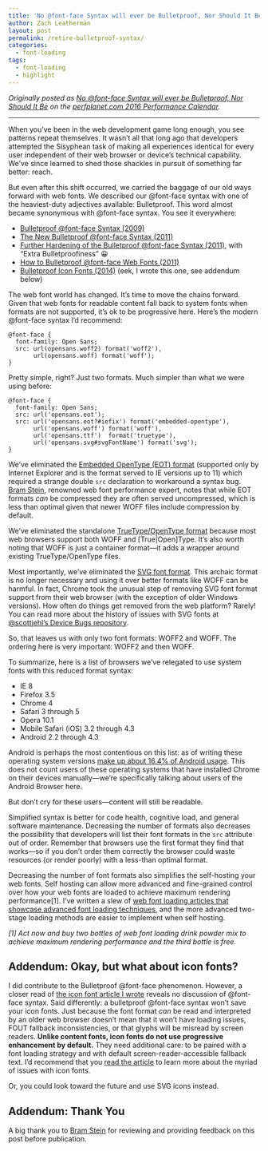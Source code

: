 ```yaml
---
title: 'No @font-face Syntax will ever be Bulletproof, Nor Should It Be.'
author: Zach Leatherman
layout: post
permalink: /retire-bulletproof-syntax/
categories:
  - font-loading
tags:
  - font-loading
  - highlight
---
```


_Originally posted as [No @font-face Syntax will ever be Bulletproof, Nor Should It Be](http://calendar.perfplanet.com/2016/no-font-face-bulletproof-syntax/) on the [perfplanet.com 2016 Performance Calendar](http://calendar.perfplanet.com/2016/)._

---

When you’ve been in the web development game long enough, you see patterns repeat themselves. It wasn’t all that long ago that developers attempted the Sisyphean task of making all  experiences identical for every user independent of their web browser or device’s technical capability. We’ve since learned to shed those shackles in pursuit of something far better: reach.

But even after this shift occurred, we carried the baggage of our old ways forward with web fonts. We described our @font-face syntax with one of the heaviest-duty adjectives available: Bulletproof. This word almost became synonymous with @font-face syntax. You see it everywhere:

* [Bulletproof @font-face Syntax (2009)](https://www.paulirish.com/2009/bulletproof-font-face-implementation-syntax/)
* [The New Bulletproof @font-face Syntax (2011)](http://blog.fontspring.com/2011/02/the-new-bulletproof-font-face-syntax/)
* [Further Hardening of the Bulletproof @font-face Syntax (2011)](http://blog.fontspring.com/2011/02/further-hardening-of-the-bulletproof-syntax/), with “Extra Bulletproofiness” 😀
* [How to Bulletproof @font-face Web Fonts (2011)](http://sixrevisions.com/css/font-face-web-fonts-issues/)
* [Bulletproof Icon Fonts (2014)](https://www.filamentgroup.com/lab/bulletproof_icon_fonts.html) (eek, I wrote this one, see addendum below)

The web font world has changed. It’s time to move the chains forward. Given that web fonts for readable content fall back to system fonts when formats are not supported, it’s ok to be progressive here. Here’s the modern @font-face syntax I’d recommend:

``` css/2/-1
@font-face {
  font-family: Open Sans;
  src: url(opensans.woff2) format('woff2'),
       url(opensans.woff) format('woff');
}
```

Pretty simple, right? Just two formats. Much simpler than what we were using before:

``` css/-1/2,3,5,6
@font-face {
  font-family: Open Sans;
  src: url('opensans.eot');
  src: url('opensans.eot?#iefix') format('embedded-opentype'),
       url('opensans.woff') format('woff'),
       url('opensans.ttf')  format('truetype'),
       url('opensans.svg#svgFontName') format('svg');
}
```

We’ve eliminated the [Embedded OpenType (EOT) format](http://caniuse.com/#feat=eot) (supported only by Internet Explorer and is the format served to IE versions up to 11) which required a strange double `src` declaration to workaround a syntax bug. [Bram Stein](https://twitter.com/bram_stein), renowned web font performance expert, notes that while EOT formats _can_ be compressed they are often served uncompressed, which is less than optimal given that newer WOFF files include compression by default.

We’ve eliminated the standalone [TrueType/OpenType format](http://caniuse.com/#feat=ttf) because most web browsers support both WOFF and \[True\|Open\]Type. It’s also worth noting that WOFF is just a container format—it adds a wrapper around existing TrueType/OpenType files.

Most importantly, we’ve eliminated the [SVG font format](http://caniuse.com/#feat=svg-fonts). This archaic format is no longer necessary and using it over better formats like WOFF can be harmful. In fact, Chrome took the unusual step of removing SVG font format support from their web browser (with the exception of older Windows versions). How often do things get removed from the web platform? Rarely! You can read more about the history of issues with SVG fonts at [@scottjehl’s Device Bugs repository](https://github.com/scottjehl/Device-Bugs/issues/43).

So, that leaves us with only two font formats: WOFF2 and WOFF. The ordering here is very important: WOFF2 and then WOFF.

To summarize, here is a list of browsers we’ve relegated to use system fonts with this reduced format syntax:

* IE 8
* Firefox 3.5
* Chrome 4
* Safari 3 through 5
* Opera 10.1
* Mobile Safari (iOS) 3.2 through 4.3
* Android 2.2 through 4.3

Android is perhaps the most contentious on this list: as of writing these operating system versions [make up about 16.4% of Android usage](https://developer.android.com/about/dashboards/index.html). This does not count users of these operating systems that have installed Chrome on their devices manually—we’re specifically talking about users of the Android Browser here.

But don’t cry for these users—content will still be readable.

Simplified syntax is better for code health, cognitive load, and general software maintenance. Decreasing the number of formats also decreases the possibility that developers will list their font formats in the `src` attribute out of order. Remember that browsers use the first format they find that works—so if you don’t order them correctly the browser could waste resources (or render poorly) with a less-than optimal format.

Decreasing the number of font formats also simplifies the self-hosting your web fonts. Self hosting can allow more advanced and fine-grained control over how your web fonts are loaded to achieve maximum rendering performance[1]. I’ve written a slew of [web font loading articles that showcase advanced font loading techniques](https://www.zachleat.com/web/comprehensive-webfonts/), and the more advanced two-stage loading methods are easier to implement when self hosting.

*[1] Act now and buy two bottles of web font loading drink powder mix to achieve maximum rendering performance and the third bottle is free.*

## Addendum: Okay, but what about icon fonts?

I did contribute to the Bulletproof @font-face phenomenon. However, a closer read of [the icon font article I wrote](https://www.filamentgroup.com/lab/bulletproof_icon_fonts.html) reveals no discussion of @font-face syntax. Said differently: a bulletproof @font-face syntax won’t save your icon fonts. Just because the font format *can* be read and interpreted by an older web browser doesn’t mean that it won’t have loading issues, FOUT fallback inconsistencies, or that glyphs will be misread by screen readers. **Unlike content fonts, icon fonts do not use progressive enhancement by default.** They need additional care: to be paired with a font loading strategy and with default screen-reader-accessible fallback text. I’d recommend that you [read the article](https://www.filamentgroup.com/lab/bulletproof_icon_fonts.html) to learn more about the myriad of issues with icon fonts.

Or, you could look toward the future and use SVG icons instead.

## Addendum: Thank You

A big thank you to [Bram Stein](https://twitter.com/bram_stein) for reviewing and providing feedback on this post before publication.
